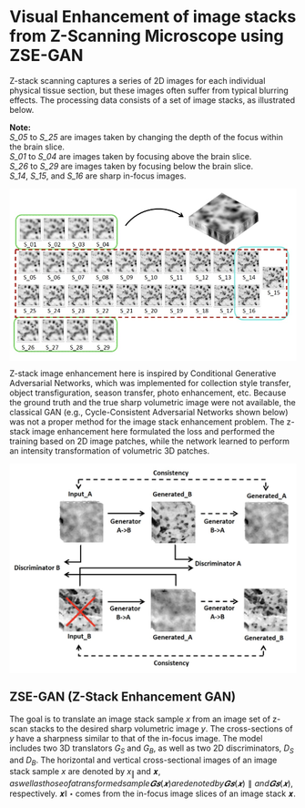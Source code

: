 # Visual Enhancement of image stacks from Z-Scanning Microscope using ZSE-GAN
Z-stack scanning captures a series of 2D images for each individual physical tissue section, but these images often suffer from typical blurring effects. The processing data consists of a set of image stacks, as illustrated below.

**Note:** <br />
*S_05* to *S_25* are images taken by changing the depth of the focus within the brain slice.<br />
*S_01* to *S_04* are images taken by focusing above the brain slice.<br />
*S_26* to *S_29* are images taken by focusing below the brain slice.<br />
*S_14*, *S_15*, and *S_16* are sharp in-focus images.

<p align="center">
  <img src="https://github.com/keerfish/ZSE-GAN/blob/main/imgs/image_stack.jpg" align="center" width="550px"/>
</p>

Z-stack image enhancement here is inspired by Conditional Generative Adversarial Networks, which was implemented for collection style transfer, object transfiguration, season transfer, photo enhancement, etc. Because the ground truth and the true sharp volumetric image were not available, the classical GAN (e.g., Cycle-Consistent Adversarial Networks shown below) was not a proper method for the image stack enhancement problem. The z-stack image enhancement here formulated the loss and performed the training based on 2D image patches, while the network learned to perform an intensity transformation of volumetric 3D patches.

<p align="center">
  <img src="https://github.com/keerfish/ZSE-GAN/blob/main/imgs/architecture_CNN.jpg" align="center" width="550px"/>
</p>

## ZSE-GAN (Z-Stack Enhancement GAN)
The goal is to translate an image stack sample $x$ from an image set of z-scan stacks to the desired sharp
volumetric image $y$. The cross-sections of $y$ have a sharpness similar to that of the in-focus image. The model
includes two 3D translators $G_S$ and $G_B$, as well as two 2D discriminators, $D_S$ and $D_B$. The horizontal and vertical cross-sectional images of an image stack sample $x$ are denoted by $x_{\Vert}$ and 𝒙$, as well as those of a
transformed sample 𝑮𝒔(𝒙) are denoted by 𝑮𝒔(𝒙)∥ and 𝑮𝒔(𝒙)$, respectively.
𝒙∥
⋆ comes from the in-focus image slices of an image stack 𝒙.

